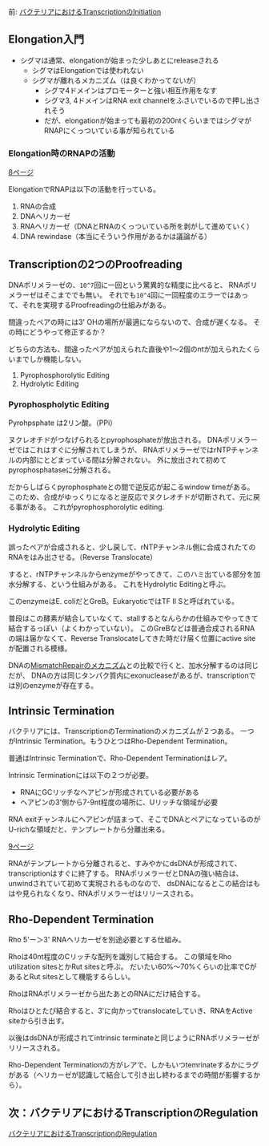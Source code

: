 前: [バクテリアにおけるTranscriptionのInitiation](%E3%83%90%E3%82%AF%E3%83%86%E3%83%AA%E3%82%A2%E3%81%AB%E3%81%8A%E3%81%91%E3%82%8BTranscription%E3%81%AEInitiation)

## Elongation入門

- シグマは通常、elongationが始まった少しあとにreleaseされる
   - シグマはElongationでは使われない
   - シグマが離れるメカニズム（は良くわかってないが）
       - シグマ4ドメインはプロモーターと強い相互作用をなす
       - シグマ3, 4ドメインはRNA exit channelをふさいでいるので押し出されそう
       - だが、elongationが始まっても最初の200ntくらいまではシグマがRNAPにくっついている事が知られている

### Elongation時のRNAPの活動

[8ページ](https://karino2.github.io/ImageGallery/MolecularBiology728x2.html#lg=1&slide=7)

ElongationでRNAPは以下の活動を行っている。

1. RNAの合成
2. DNAヘリカーゼ
3. RNAヘリカーゼ（DNAとRNAのくっついている所を剥がして進めていく）
4. DNA rewindase（本当にそういう作用があるかは議論がる）

## Transcriptionの2つのProofreading

DNAポリメラーゼの、`10^7`回に一回という驚異的な精度に比べると、
RNAポリメラーゼはそこまででも無い。
それでも`10^4`回に一回程度のエラーではあって、それを実現するProofreadingの仕組みがある。

間違ったペアの時には3' OHの場所が最適にならないので、合成が遅くなる。
その時にどうやって修正するか？

どちらの方法も、間違ったペアが加えられた直後や1〜2個のntが加えられたくらいまでしか機能しない。

1. Pyrophosphorolytic Editing
2. Hydrolytic Editing

### Pyrophospholytic Editing

Pyrohpsphate は2リン酸。（PPi）

ヌクレオチドがつなげられるとpyrophosphateが放出される。
DNAポリメラーゼではこれはすぐに分解されてしまうが、
RNAポリメラーゼではrNTPチャンネルの内部にとどまっている間は分解されない。
外に放出されて初めてpyrophosphataseに分解される。

だからしばらくpyrophosphateとの間で逆反応が起こるwindow timeがある。
このため、合成がゆっくりになると逆反応でヌクレオチドが切断されて、元に戻る事がある。
これがpyrophosphorolytic editing.

### Hydrolytic Editing

誤ったペアが合成されると、少し戻して、rNTPチャンネル側に合成されたてのRNAをはみ出させる。（Reverse Translocate）

すると、rNTPチャンネルからenzymeがやってきて、このハミ出ている部分を加水分解する、という仕組みがある。
これをHydrolytic Editingと呼ぶ。

このenzymeはE. coliだとGreB。EukaryoticではTF II Sと呼ばれている。

普段はこの酵素が結合していなくて、stallするとなんらかの仕組みでやってきて結合するっぽい（よくわかっていない）。
このGreBなどは普通合成されるRNAの端は届かなくて、Reverse Translocateしてきた時だけ届く位置にactive siteが配置される模様。

DNAの[MismatchRepairのメカニズム](MismatchRepair%E3%81%AE%E3%83%A1%E3%82%AB%E3%83%8B%E3%82%BA%E3%83%A0)との比較で行くと、加水分解するのは同じだが、
DNAの方は同じタンパク質内にexonucleaseがあるが、transcriptionでは別のenzymeが存在する。

## Intrinsic Termination

バクテリアには、TranscriptionのTerminationのメカニズムが２つある。
一つがIntrinsic Termination。もうひとつはRho-Dependent Termination。

普通はIntrinsic Terminationで、Rho-Dependent Terminationはレア。

Intrinsic Terminationには以下の２つが必要。

- RNAにGCリッチなヘアピンが形成されている必要がある
- ヘアピンの3'側から7-9nt程度の場所に、Uリッチな領域が必要

RNA exitチャンネルにヘアピンが詰まって、そこでDNAとペアになっているのがU-richな領域だと、テンプレートから分離出来る。

[9ページ](https://karino2.github.io/ImageGallery/MolecularBiology728x2.html#lg=1&slide=8)

RNAがテンプレートから分離されると、すみやかにdsDNAが形成されて、transcriptionはすぐに終了する。
RNAポリメラーゼとDNAの強い結合は、unwindされていて初めて実現されるものなので、
dsDNAになるとこの結合はもはや見られなくなり、RNAポリメラーゼはリリースされる。

## Rho-Dependent Termination

Rho 5'ー＞3' RNAヘリカーゼを別途必要とする仕組み。

Rhoは40nt程度のCリッチな配列を識別して結合する。
この領域をRho utilization sitesとかRut sitesと呼ぶ。
だいたい60%〜70%くらいの比率でCがあるとRut sitesとして機能するらしい。

RhoはRNAポリメラーゼから出たあとのRNAにだけ結合する。

Rhoはひとたび結合すると、3'に向かってtranslocateしていき、RNAをActive siteから引き出す。

以後はdsDNAが形成されてintrinsic terminateと同じようにRNAポリメラーゼがリリースされる。

Rho-Dependent Terminationの方がレアで、しかもいつtemrinateするかにラグがある（ヘリカーゼが認識して結合して引き出し終わるまでの時間が影響するから）。

## 次：バクテリアにおけるTranscriptionのRegulation

[バクテリアにおけるTranscriptionのRegulation](%E3%83%90%E3%82%AF%E3%83%86%E3%83%AA%E3%82%A2%E3%81%AB%E3%81%8A%E3%81%91%E3%82%8BTranscription%E3%81%AERegulation)

